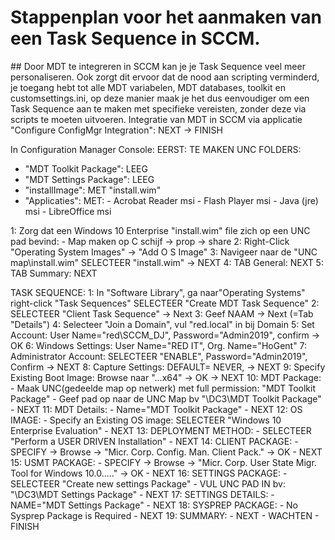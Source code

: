 <h1>Stappenplan voor het aanmaken van een Task Sequence in SCCM.</h1>
## Door MDT te integreren in SCCM kan je je Task Sequence veel meer personaliseren. Ook zorgt dit ervoor dat de nood aan scripting verminderd, je toegang hebt tot alle MDT variabelen, MDT databases, toolkit en customsettings.ini, op deze manier maak je het dus eenvoudiger om een Task Sequence aan te maken met specifieke vereisten, zonder deze via scripts te moeten uitvoeren.
Integratie van MDT in SCCM via applicatie "Configure ConfigMgr Integration": NEXT -> FINISH

In Configuration Manager Console:
EERST:
TE MAKEN UNC FOLDERS:
- "MDT Toolkit Package": LEEG
- "MDT Settings Package": LEEG
- "installImage": MET "install.wim"
- "Applicaties": MET: 	- Acrobat Reader msi
						- Flash Player msi
						- Java (jre) msi
						- LibreOffice msi

1: Zorg dat een Windows 10 Enterprise "install.wim" file zich op een UNC pad bevind:
	- Map maken op C schijf -> prop -> share
	2: Right-Click "Operating System Images" -> "Add O S Image"
	3: Navigeer naar de "UNC map\install.wim" SELECTEER "install.wim" -> NEXT
	4: TAB General: NEXT
	5: TAB Summary: NEXT

TASK SEQUENCE:
1: In "Software Library", ga naar"Operating Systems" right-click "Task Sequences"
    SELECTEER "Create MDT Task Sequence"
2: SELECTEER "Client Task Sequence" -> Next
3: Geef NAAM -> Next (=Tab "Details")
4: Selecteer "Join a Domain", vul "red.local" in bij Domain
5: Set Account: User Name="red\SCCM_DJ", Password="Admin2019", confirm -> OK
6: Windows Settings: User Name="RED IT", Org. Name="HoGent"
7: Administrator Account: SELECTEER "ENABLE", Password="Admin2019", Confirm -> NEXT
8: Capture Settings: DEFAULT= NEVER, -> NEXT
9: Specify Existing Boot Image: Browse naar "...x64" -> OK -> NEXT
10: MDT Package:
	- Maak UNC(gedeelde map op netwerk) met full permission: "MDT Toolkit Package"
	- Geef pad op naar de UNC Map bv "\\DC3\MDT Toolkit Package"
	- NEXT
11: MDT Details:
	- Name="MDT Toolkit Package"
	- NEXT
12: OS IMAGE:
	- Specify an Existing OS image: SELECTEER "Windows 10 Enterprise Evaluation"
	- NEXT
13: DEPLOYMENT METHOD:
	- SELECTEER "Perform a USER DRIVEN Installation"
	- NEXT
14: CLIENT PACKAGE:
	- SPECIFY -> Browse -> "Micr. Corp. Config. Man. Client Pack." -> OK
	- NEXT
15: USMT PACKAGE:
	- SPECIFY -> Browse -> "Micr. Corp. User State Migr. Tool for Windows 10.0....." -> OK
	- NEXT
16: SETTINGS PACKAGE:
	- SELECTEER "Create new settings Package"
	- VUL UNC PAD IN bv: "\\DC3\MDT Settings Package"
	- NEXT
17: SETTINGS DETAILS:
	- NAME="MDT Settings Package"
	- NEXT
18: SYSPREP PACKAGE:
	- No Sysprep Package is Required
	- NEXT
19: SUMMARY:
	- NEXT
	- WACHTEN
	- FINISH
